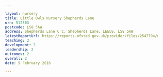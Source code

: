 ```yaml
---

layout: nursery
title: Little Owls Nursery Shepherds Lane
urn: 512563
postcode: LS8 5AW
address: Shepherds Lane C C, Shepherds Lane, LEEDS, LS8 5AW
latestReportUrl: https://reports.ofsted.gov.uk/provider/files/2547704/urn/512563.pdf
teaching: 2
development: 2
leadership: 2
outcomes: 2
overall: 2
date: 5 February 2016

---
```

